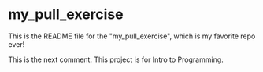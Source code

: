 # my_pull_exercise

This is the README file for the "my_pull_exercise", which is my favorite repo ever!

This is the next comment.
This project is for Intro to Programming.
